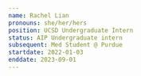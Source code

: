 ```yaml
---
name: Rachel Lian
pronouns: she/her/hers
position: UCSD Undergraduate Intern
status: AIP Undergraduate intern
subsequent: Med Student @ Purdue
startdate: 2022-01-03
enddate: 2023-09-01
---
```

